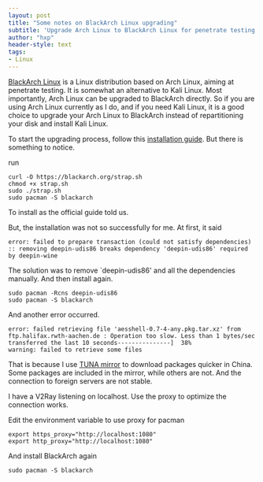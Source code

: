 ```yaml
---
layout: post
title: "Some notes on BlackArch Linux upgrading"
subtitle: 'Upgrade Arch Linux to BlackArch Linux for penetrate testing'
author: "hxp"
header-style: text
tags:
- Linux 
---
```


[BlackArch Linux](https://blackarch.org) is a Linux distribution based on Arch Linux, aiming at penetrate testing. It is somewhat an alternative to Kali Linux. Most importantly, Arch Linux can be upgraded to BlackArch directly. So if you are using Arch Linux currently as I do, and if you need Kali Linux, it is a good choice to upgrade your Arch Linux to BlackArch instead of repartitioning your disk and install Kali Linux.

To start the upgrading process, follow this [installation guide](https://blackarch.org/downloads.html). But there is something to notice.

run

``` shell
curl -O https://blackarch.org/strap.sh
chmod +x strap.sh
sudo ./strap.sh
sudo pacman -S blackarch
```

To install as the official guide told us.

But, the installation was not so successfully for me. At first, it said

``` shell
error: failed to prepare transaction (could not satisfy dependencies)
:: removing deepin-udis86 breaks dependency 'deepin-udis86' required by deepin-wine
```

The solution was to remove `deepin-udis86' and all the dependencies manually. And then install again.

``` shell
sudo pacman -Rcns deepin-udis86
sudo pacman -S blackarch
```

And another error occurred.

``` shell
error: failed retrieving file 'aesshell-0.7-4-any.pkg.tar.xz' from ftp.halifax.rwth-aachen.de : Operation too slow. Less than 1 bytes/sec transferred the last 10 seconds---------------]  38%
warning: failed to retrieve some files
```

That is because I use [TUNA mirror](https://mirrors.tuna.tsinghua.edu.cn/) to download packages quicker in China. Some packages are included in the mirror, while others are not. And the connection to foreign servers are not stable.

I have a V2Ray listening on localhost. Use the proxy to optimize the connection works.

Edit the environment variable to use proxy for pacman

``` shell
export https_proxy="http://localhost:1080"
export http_proxy="http://localhost:1080" 
```

And install BlackArch again

``` shell
sudo pacman -S blackarch
```
